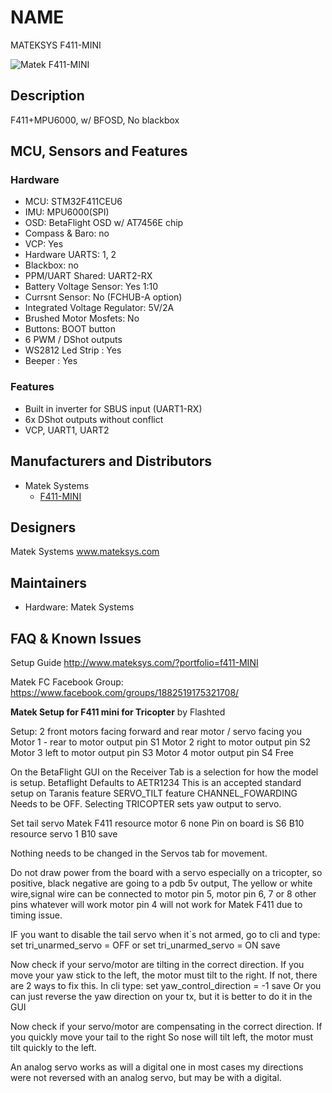 # NAME
MATEKSYS F411-MINI

![Matek F411-MINI](http://www.mateksys.com/downloads/FC/MATEK_F411-MINI.jpg)


## Description
F411+MPU6000, w/ BFOSD, No blackbox 


## MCU, Sensors and Features

### Hardware
* MCU: STM32F411CEU6
* IMU: MPU6000(SPI)
* OSD: BetaFlight OSD w/ AT7456E chip
* Compass & Baro: no
* VCP: Yes
* Hardware UARTS: 1, 2
* Blackbox: no
* PPM/UART Shared:  UART2-RX
* Battery Voltage Sensor: Yes 1:10
* Currsnt Sensor: No (FCHUB-A option)
* Integrated Voltage Regulator: 5V/2A
* Brushed Motor Mosfets: No
* Buttons: BOOT button
* 6 PWM / DShot outputs 
* WS2812 Led Strip : Yes
* Beeper : Yes

### Features
* Built in inverter for SBUS input (UART1-RX)
* 6x DShot outputs without conflict
* VCP, UART1, UART2

## Manufacturers and Distributors
* Matek Systems
  * [F411-MINI](http://www.mateksys.com/?portfolio=f411-MINI)

## Designers
Matek Systems www.mateksys.com

## Maintainers
* Hardware: Matek Systems

## FAQ & Known Issues

Setup Guide http://www.mateksys.com/?portfolio=f411-MINI

Matek FC Facebook Group: https://www.facebook.com/groups/1882519175321708/

**Matek Setup for F411 mini for Tricopter** by Flashted

Setup: 2 front motors facing forward and rear motor / servo facing you
Motor 1 - rear to motor output pin S1
Motor 2 right to motor output pin S2
Motor 3 left to motor output pin S3
Motor 4 motor output pin S4 Free


On the BetaFlight GUI on the Receiver Tab is a selection for how the model is setup.
Betaflight Defaults to AETR1234 This is an accepted standard setup on Taranis
feature SERVO_TILT
feature CHANNEL_FOWARDING
Needs to be OFF.
Selecting TRICOPTER sets yaw output to servo.

Set tail servo Matek F411
resource motor 6 none  Pin on board is S6 B10
resource servo 1 B10
save

Nothing needs to be changed in the Servos tab for movement.

Do not draw power from the board with a servo especially on a tricopter, so positive, black negative are going to a pdb 5v output, The yellow or white wire,signal wire can be connected to motor pin 5, motor pin 6, 7 or 8 other pins whatever will work motor pin 4 will not work for Matek F411 due to timing issue.

IF you want to disable the tail servo when it`s not armed, go to cli and type:
set tri_unarmed_servo = OFF 
or
set tri_unarmed_servo = ON
save

Now check if your servo/motor are tilting in the correct direction. If you move your yaw stick to the left, the motor must tilt to the right. If not, there are 2 ways to fix this.
In cli type:
set yaw_control_direction = -1 
save
Or you can just reverse the yaw direction on your tx, but it is better to do it in the GUI

Now check if your servo/motor are compensating in the correct direction. If you quickly move your tail to the right So nose will tilt left, the motor must tilt quickly to the left.

An analog servo works as will a digital one in most cases my directions were not reversed with an analog servo, but may be with a digital.



